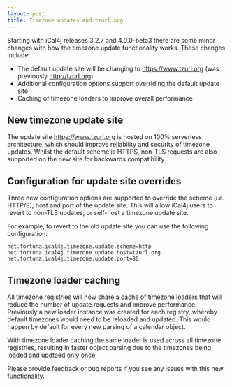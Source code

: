 ```yaml
---
layout: post
title: Timezone updates and tzurl.org
---
```


Starting with iCal4j releases 3.2.7 and 4.0.0-beta3 there are some minor changes with how the timezone update
functionality works. These changes include:

* The default update site will be changing to https://www.tzurl.org (was previously http://tzurl.org)
* Additional configuration options support overriding the default update site
* Caching of timezone loaders to improve overall performance

## New timezone update site

The update site https://www.tzurl.org is hosted on 100% serverless architecture, which should improve
reliability and security of timezone updates. Whilst the default scheme is HTTPS, non-TLS requests are also
supported on the new site for backwards compatibility.

## Configuration for update site overrides

Three new configuration options are supported to override the scheme (i.e. HTTP/S), host and port of the update
site. This will allow iCal4j users to revert to non-TLS updates, or self-host a timezone update site.

For example, to revert to the old update site you can use the following configuration:

    net.fortuna.ical4j.timezone.update.scheme=http
    net.fortuna.ical4j.timezone.update.host=tzurl.org
    net.fortuna.ical4j.timezone.update.port=80


## Timezone loader caching

All timezone registries will now share a cache of timezone loaders that will reduce the number of update requests
and improve performance. Previously a new loader instance was created for each registry, whereby default timezones
would need to be reloaded and updated. This would happen by default for every new parsing of a calendar object.

With timezone loader caching the same loader is used across all timezone registries, resulting in faster object
parsing due to the timezones being loaded and updtaed only once.

Please provide feedback or bug reports if you see any issues with this new functionality.
